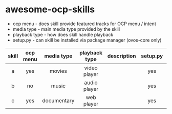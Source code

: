# awesome-ocp-skills


- ocp menu - does skill provide featured tracks for OCP menu / intent
- media type - main media type provided by the skill
- playback type - how does skill handle playback
- setup.py - can skill be installed via package manager (ovos-core only)


| skill | ocp menu |  media type | playback type | description | setup.py |   source   |
|:-----:|:--------:|:-----------:|:-------------:|:-----------:|:--------:|:----------:|
|   a   |    yes   |    movies   |  video player |             |    yes   | [github]() |
|   b   |    no    |    music    |  audio player |             |    yes   |            |
|   c   |    yes   | documentary |   web player  |             |    yes   |            |
